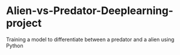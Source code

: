 # Alien-vs-Predator-Deeplearning-project
Training a model to differentiate between a predator and a alien using Python
